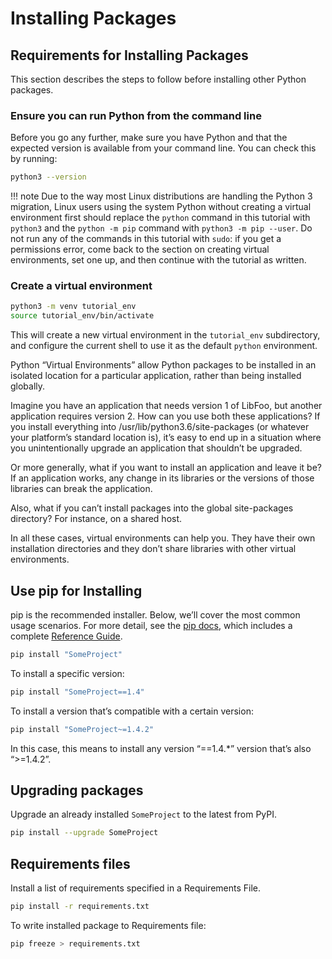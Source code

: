 # Installing Packages

## Requirements for Installing Packages

This section describes the steps to follow before installing other Python packages.

### Ensure you can run Python from the command line

Before you go any further, make sure you have Python and that the expected version is available from your command line. You can check this by running:

```bash
python3 --version
```

!!! note
    Due to the way most Linux distributions are handling the Python 3 migration, Linux users using the system Python without creating a virtual environment first should replace the `python` command in this tutorial with `python3` and the `python -m pip` command with `python3 -m pip --user`. Do not run any of the commands in this tutorial with `sudo`: if you get a permissions error, come back to the section on creating virtual environments, set one up, and then continue with the tutorial as written.

### Create a virtual environment

```bash
python3 -m venv tutorial_env
source tutorial_env/bin/activate
```

This will create a new virtual environment in the `tutorial_env` subdirectory, and configure the current shell to use it as the default `python` environment.

Python “Virtual Environments” allow Python packages to be installed in an isolated location for a particular application, rather than being installed globally.

Imagine you have an application that needs version 1 of LibFoo, but another application requires version 2. How can you use both these applications? If you install everything into /usr/lib/python3.6/site-packages (or whatever your platform’s standard location is), it’s easy to end up in a situation where you unintentionally upgrade an application that shouldn’t be upgraded.

Or more generally, what if you want to install an application and leave it be? If an application works, any change in its libraries or the versions of those libraries can break the application.

Also, what if you can’t install packages into the global site-packages directory? For instance, on a shared host.

In all these cases, virtual environments can help you. They have their own installation directories and they don’t share libraries with other virtual environments.

## Use pip for Installing

pip is the recommended installer. Below, we’ll cover the most common usage scenarios. For more detail, see the [pip docs](https://pip.pypa.io/en/latest/), which includes a complete [Reference Guide](https://pip.pypa.io/en/latest/cli/).

```bash
pip install "SomeProject"
```

To install a specific version:

```bash
pip install "SomeProject==1.4"
```

To install a version that’s compatible with a certain version:

```bash
pip install "SomeProject~=1.4.2"
```

In this case, this means to install any version “==1.4.*” version that’s also “>=1.4.2”.

## Upgrading packages

Upgrade an already installed `SomeProject` to the latest from PyPI.

```bash
pip install --upgrade SomeProject
```

## Requirements files

Install a list of requirements specified in a Requirements File.

```bash
pip install -r requirements.txt
```

To write installed package to Requirements file:

```bash
pip freeze > requirements.txt
```

